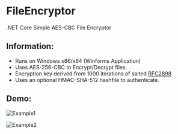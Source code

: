 # FileEncryptor
.NET Core Simple AES-CBC File Encryptor

## Information:
* Runs on Windows x86/x64 (Winforms Application)
* Uses AES-256-CBC to Encrypt/Decrypt files.
* Encryption key derived from 1000 iterations of salted [RFC2898](https://tools.ietf.org/html/rfc2898)
* Uses an optional HMAC-SHA-512 hashfile to authenticate.

## Demo:

![Example1](https://user-images.githubusercontent.com/42287509/116720247-93d57200-a9a1-11eb-8001-39bd39caabc2.jpg)

![Example2](https://user-images.githubusercontent.com/42287509/116720261-96d06280-a9a1-11eb-93c1-49fe7b72329f.jpg)
